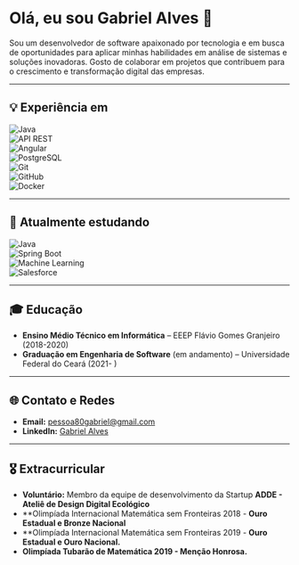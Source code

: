 # Olá, eu sou Gabriel Alves 👋

Sou um desenvolvedor de software apaixonado por tecnologia e em busca de oportunidades para aplicar minhas habilidades em análise de sistemas e soluções inovadoras. Gosto de colaborar em projetos que contribuem para o crescimento e transformação digital das empresas.

---

## 💡 Experiência em  

![Java](https://img.shields.io/badge/Java-ED8B00?style=for-the-badge&logo=java&logoColor=white)  
![API REST](https://img.shields.io/badge/API%20REST-005571?style=for-the-badge&logo=rest&logoColor=white)  
![Angular](https://img.shields.io/badge/Angular-DD0031?style=for-the-badge&logo=angular&logoColor=white)  
![PostgreSQL](https://img.shields.io/badge/PostgreSQL-336791?style=for-the-badge&logo=postgresql&logoColor=white)  
![Git](https://img.shields.io/badge/Git-F05032?style=for-the-badge&logo=git&logoColor=white)  
![GitHub](https://img.shields.io/badge/GitHub-181717?style=for-the-badge&logo=github&logoColor=white)  
![Docker](https://img.shields.io/badge/Docker-2496ED?style=for-the-badge&logo=docker&logoColor=white)  

---

## 📖 Atualmente estudando  

![Java](https://img.shields.io/badge/Java-ED8B00?style=for-the-badge&logo=java&logoColor=white)  
![Spring Boot](https://img.shields.io/badge/Spring%20Boot-6DB33F?style=for-the-badge&logo=spring-boot&logoColor=white)  
![Machine Learning](https://img.shields.io/badge/Machine%20Learning-FF6F00?style=for-the-badge&logo=python&logoColor=white)  
![Salesforce](https://img.shields.io/badge/Salesforce-00A1E0?style=for-the-badge&logo=salesforce&logoColor=white)  

---

## 🎓 Educação

- **Ensino Médio Técnico em Informática** – EEEP Flávio Gomes Granjeiro (2018-2020)  
- **Graduação em Engenharia de Software** (em andamento) – Universidade Federal do Ceará (2021- )

---

## 🌐 Contato e Redes

- **Email:** [pessoa80gabriel@gmail.com](mailto:pessoa80gabriel@gmail.com)  
- **LinkedIn:** [Gabriel Alves](https://www.linkedin.com/in/gabriel-alves-6155ab237)

---

## 🎖️ Extracurricular

- **Voluntário:** Membro da equipe de desenvolvimento da Startup **ADDE - Ateliê de Design Digital Ecológico**  
- **Olimpíada Internacional Matemática sem Fronteiras 2018 - **Ouro Estadual e Bronze Nacional** 
- **Olimpíada Internacional Matemática sem Fronteiras 2019 - **Ouro Estadual e Ouro Nacional.**
- **Olimpíada Tubarão de Matemática 2019 - Menção Honrosa.**
